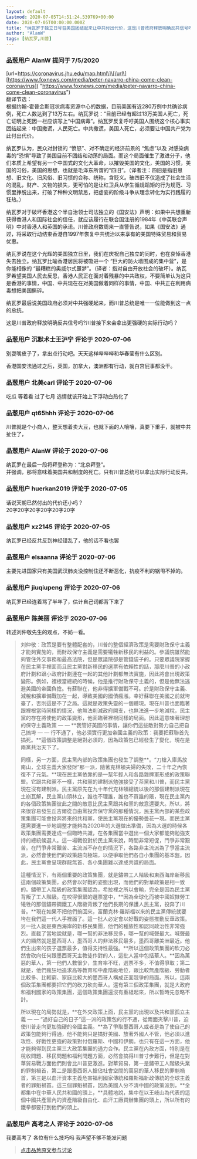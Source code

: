 ```yaml
---
layout: default
Lastmod: 2020-07-05T14:51:24.539769+00:00
date: 2020-07-05T00:00:00.000Z
title: "纳瓦罗于独立日号召美国团结起来让中共付出代价，这是川普政府释放明确反共信号吗？"
author: "AlanW"
tags: [纳瓦罗,川普]
---
```



### 品葱用户 **AlanW** 提问于 7/5/2020
    
\[url=https://coronavirus.jhu.edu/map.html\]\[/url\][https://www.foxnews.com/media/peter-navarro-china-come-clean-coronavirus]( "https://www.foxnews.com/media/peter-navarro-china-come-clean-coronavirus")  
翻译节选：  
根据约翰-霍普金斯冠状病毒资源中心的数据，目前美国有近280万例中共确诊病例，死亡人数达到了13万左右。纳瓦罗说：“目前已经有超过13万美国人死亡，死亡证明上死因一栏应该写上“中国病毒”。纳瓦罗反复呼吁美国人围绕这个核心事实团结起来：中国撒谎，人民死亡。中共撒谎，美国人死亡，必须要让中国共产党为此付出代价。  
  
纳瓦罗认为，民众对封锁的 “愤怒”、对不确定的经济前景的 “焦虑”以及 对感染病毒的“恐惧”导致了美国目前不团结和动荡的局面。而这个局面催生了激进分子，他们本质上希望有另一个中国式的文化大革命，以摧毁美国的文化，美国的习惯，美国的习俗，美国的思想，也就是毛泽东所谓的“四旧”。（译者注：四旧是指旧思想、旧文化、旧风俗、旧习惯的合称、统称，含贬义。破四旧不仅造成了社会生活的混乱，财产、文物的损失，更可怕的是让红卫兵从学生循规蹈矩的行为规范、习惯里挣脱出来，打破了种种文明禁忌，把虚妄的阶级斗争从理念转化为实行践履的狂热。）  
  
纳瓦罗对于破坏香港这个半自治领士司法独立的《国安法》声明：如果中共想重新获得香港人和国际社会的信任，就应该履行在联合国注册的1984年《中英联合声明》中对香港人和英国的承诺。川普政府数周来一直警告说，如果《国安法》通过，将采取行动结束香港自1997年恢复中共统治以来享有的美国特殊贸易和贸易优惠。  
  
纳瓦罗说在这个光辉的美国独立日里，我们在庆祝自己独立的同时，也在哀悼香港失去独立。纳瓦罗比喻香港居民将被吸进一个 “巨大的防火墙围成的集中营”，是你能相像的 “最糟糕的奥威尔式噩梦”。（译者：指对自由开放社会的破坏）。纳瓦罗希望美国人民去反思，香港人民正在面对着残暴的中共政权，不要简单认为这只是香港的事情，中国、中共现在在对美国做着同样的事情，中国、中共正在利用病毒想把美国撕碎。  
  
纳瓦罗最后说美国政府必须对中共强硬起来，而川普总统是唯一一位能做到这一点的总统。  
  
  
这是川普政府释放明确反共信号吗?川普接下来会拿出更强硬的实际行动吗？
    
                

### 品葱用户 **沉默术士王沪宁** 评论于 2020-07-06
        
别耍嘴皮子了，拿出点行动吧。天天这样哔哔哔和华春莹有什么区别。  
  
香港国安法通过之后，英国，加拿大，澳洲都有行动，就白宫屁事都没干。
        
                

### 品葱用户 **北美carl** 评论于 2020-07-06
        
吃瓜 等着看 过了七月 选情就该开始上下浮动白热化了
        
                

### 品葱用户 **qt65hhh** 评论于 2020-07-06
        
川普就是个小商人，整天想着卖大豆，也就下面的人嚷嚷，真要下重手，就被中共扯住了，
        
                

### 品葱用户 **AlanW** 评论于 2020-07-06
        
纳瓦罗在最后一段将拜登称为：“北京拜登”。  
并强调，那将意味着美国共和制度的死亡。只有川普总统可以拿出实际行动反共。
        
                

### 品葱用户 **huerkan2019** 评论于 2020-07-05
        
话说天朝已然付出的代价还小吗？  
20字20字20字20字20字20字
        
                

### 品葱用户 **xz2145** 评论于 2020-07-05
        
纳瓦罗已经反共反到神经错乱了，他的话不看也罢
        
                

### 品葱用户 **elsaanna** 评论于 2020-07-06
        
主要先进国家只有美国武汉肺炎没控制住还不断恶化，抗疫不利的锅甩不掉的。
        
                

### 品葱用户 **jiuqiupeng** 评论于 2020-07-06
        
纳瓦罗已经连着骂了半年了，估计自己词都背下来了
        
                

### 品葱用户 **陈美丽** 评论于 2020-07-06
        
转述刘仲敬先生的观点，不妨一看。  
  

> 刘仲敬：政策是要有整體配套的，川普的整個經濟政策是需要財政保守主義才能夠實施的，而財政保守主義是需要犧牲新移民的利益的。參議院雖然能夠管住外交事務和最高法院，但是眾議院卻是管錢袋子的。只要眾議院掌握在民主黨手裡面而且民主黨對新移民的選票有依賴性的話，那麼川普的小政府計劃和跟小政府計劃連在一起的其他計劃都無法實施，因此將會出現政策變形。例如，裡根當總統的時候，他是推行財政保守主義的，但是他無法逃避美國的帝國負擔。有蘇聯在，他非得擴軍備戰不可。於是財政保守主義、減稅和擴軍備戰加在一起，導致美國的國債瘋漲。幸好蘇聯在美國之前就垮臺了，否則這是不了之局。這就是政策失靈的一個體現。現在川普也面臨著跟裡根當時同樣的情況，他無法削減政府開支，也無法進一步地減稅，民主黨的存在將使他的政策變形，他面臨著裡根同樣的局面。因此這意味著理想的保守主義政策 — — **我管好美國的事情，讓你們這些敵對勢力自己把自己搞垮 — — 行不通了，他必須實行更加帝國主義的政策：我要把蘇聯首先搞死。**這個政策調整是絕對必須的，因為政策包已經發生了變化，現在是兩黨共治天下了。  
>   
> 同樣，另一方面，民主黨內部的政策集團也發生了調整**。“刀槍入庫馬放南山，全球主義大家發財”那一派，隨著克林頓夫婦的失敗，二十年之內恢復不了元氣。**現在民主黨依靠的是一幫年輕人和各路雜牌軍形成的政策聯盟。它跟共和黨不一樣，共和黨的建制派勉強接受了茶黨和川普，而民主黨現在沒有建制派。民主黨原先在九十年代克林頓總統以後的那個建制派現在土崩瓦解，民主黨山頭林立，誰也不理誰，誰也不買誰的賬，現在民主黨內的各個政策集團彼此之間的敵意比民主黨跟共和黨的敵意還要大。所以，將來很容易發生丘吉爾從自由黨投奔保守黨的那種情況，民主黨內部的某些政策集團可能會投奔將來的共和黨，使民主黨現在的優勢曇花一現。而民主黨還需要進一步地調整才能夠為2020年的大選做出準備，因為大選的時候各政策集團需要達成一個臨時共識，在各集團當中選出一個大家都能夠勉強支持的總統候選人。這一場戰役對於民主黨來說，時間非常短促，鬥爭非常艱苦。在鬥爭非常艱苦、主流派不存在的情況下，各路非主流派為了爭當主流派，必然會使他們的政策趨向極端，以便爭取他們各自小集團的基本盤。因此，民主黨會呈現群龍無首、各小集團難以達成共識的局面。  
>   
> 這種情況下，有兩個重要的政策集團，就是鏽帶工人階級和東西海岸新移民這兩個政策集團，必然會以好戰的姿態出現，而他們的對華政策是相一致的。鏽帶工人階級的政策集團認為，希拉裡之所以會輸，完全是因為民主黨背叛了工人階級。在咬得很緊的選票當中，**因為全球化而被中國奴隸勞工犧牲的那個鏽帶鋼鐵工人階級背叛了他們長期的保護人民主黨，投奔了川普。**現在如果不把他們搞回來，富蘭克林·羅斯福以來的民主黨傳統就要垮在我們這一代人手裡面了。這一批人必定會以好戰的姿態推動反華政策。另一批人就是東西海岸的新移民集團，他們的種族性和認同政治性非常強烈。直截了當地說就是，哪一幫的非法移民多，哪一幫的喊聲最大。喊聲最大的顯然就是墨西哥人，墨西哥人的非法移民最多，墨西哥離美洲最近。他們生出來的孩子選票最多，值得支持性最強。**所以這個政策集團的砍刀必然會砍向任何跟墨西哥天主教徒作對的人，這批人當中包括華人。**因為萬惡的華人，第一他們人數很少，生育率不旺，選票不多，不值得爭取；第二就是，他們瘋狂地追求高等教育和中產階級地位，跟比較無產階級、勞動者比較多、比較窮、家庭比較大的墨西哥人構成正面競爭的局面。所以，這兩個政策集團都要把它們的砍刀砍向華人。還有第三個政策集團，就是大政府和福利國家的政策集團，這個政策集團還沒有重組起來，所以暫時先忽略不計。  
>   
> 所以現在的局勢就是，**在外交政策上面，民主黨的出現以及共和黨孤立主義 — — “過好自己的日子”這一派的政策包的行不通，從兩面夾擊川普，迫使川普走向更加強硬的帝國主義。**為了爭取墨西哥人或者是為了使自己的政策包能夠行得通，他不能夠只是搞好美國、放著外國人不管，他必須以進攻性、好戰性更強的政策對付俄羅斯、中國和伊朗。也只有在這一方面，他才能夠得到民主黨三大政策集團的通力合作。民主黨在內政方面，特別是在稅收問題、移民問題和福利問題方面，必然會搞得川普寸步難行，但是在對華貿易戰方面他們則會比川普更激進。對華貿易，第一是鏽帶工人階級失業的罪魁禍首，第二是跟墨西哥人搶佔社會空間的萬惡的華人移民的罪魁禍首，第三是以血汗資本主義危害福利國家傳統和羅斯福新政傳統的全球主義者的罪魁禍首。這三個罪魁禍首，因為美國人分不清中國的政策派別，**全都集中在中華人民共和國的頭上，**具體地說，集中在以王岐山為代表的這個中國共產黨內的資產階級自由化、血汗工廠買辦集團的頭上，所以所有的鐵拳都要打到他們的頭上。
        
                

### 品葱用户 **高考之人** 评论于 2020-07-06
        
我要高考了 各位有什么技巧吗 我声望不够不能发问题
        
                





> [点击品葱原文参与讨论](https://pincong.rocks/question/28100)

